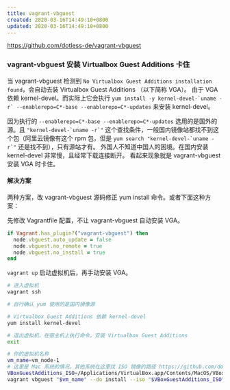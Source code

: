 ```yaml
---
title: vagrant-vbguest
created: 2020-03-16T14:49:10+0800
updated: 2020-03-16T14:49:10+0800
---
```



https://github.com/dotless-de/vagrant-vbguest

### vagrant-vbguest 安装 Virtualbox Guest Additions 卡住

当 vagrant-vbguest 检测到 `No Virtualbox Guest Additions installation found`，会自动去装 Virtualbox Guest Additions （以下简称 VGA）。
由于 VGA 依赖 kernel-devel。而实际上它会执行 ``yum install -y kernel-devel-`uname -r` --enablerepo=C*-base --enablerepo=C*-updates`` 来安装 kernel-devel。

因为执行的 `--enablerepo=C*-base --enablerepo=C*-updates` 选用的是国外的源。且 ``"kernel-devel-`uname -r`"`` 这个查找条件，一般国内镜像站都找不到这个包（阿里云镜像有这个 rpm 包，但是 ``yum search "kernel-devel-`uname -r`"`` 还是找不到），只有源站才有。
外国人不知道中国人的困境。在国内安装 kernel-devel 非常慢，且经常下载连接断开。
看起来现象就是 vagrant-vbguest 安装 VGA 时卡住。

#### 解决方案

两种方案，改 vagrant-vbguest 源码修正 yum install 命令。或者下面这种方案：

先修改 Vagrantfile 配置，不让 vagrant-vbguest 自动安装 VGA。

```ruby
if Vagrant.has_plugin?("vagrant-vbguest") then
  node.vbguest.auto_update = false
  node.vbguest.no_remote = true
  node.vbguest.no_install = true
end
```

`vagrant up` 启动虚拟机后，再手动安装 VGA。

```sh
# 进入虚拟机
vagrant ssh

# 自行确认 yum 使用的是国内镜像源

# Virtualbox Guest Additions 依赖 kernel-devel
yum install kernel-devel

# 退出虚拟机，在宿主机上执行命令，安装 Virtualbox Guest Additions
exit

# 你的虚拟机名称
vm_name=vm_node-1
# 这里是 Mac 系统的情况。其他系统在这里找 ISO 镜像的路径 https://github.com/dotless-de/vagrant-vbguest#iso-autodetection
VBoxGuestAdditions_ISO=/Applications/VirtualBox.app/Contents/MacOS/VBoxGuestAdditions.iso
vagrant vbguest "$vm_name" --do install --iso "$VBoxGuestAdditions_ISO"
```
